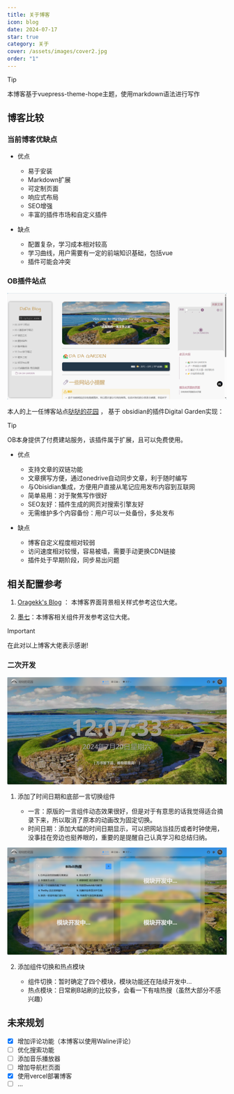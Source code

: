 ```yaml
---
title: 关于博客
icon: blog
date: 2024-07-17
star: true
category: 关于
cover: /assets/images/cover2.jpg
order: "1"
---
```

> [!tip]
> 本博客基于vuepress-theme-hope主题，使用markdown语法进行写作

## 博客比较

### 当前博客优缺点

- 优点
    - 易于安装
    - Markdown扩展
    - 可定制页面
    - 响应式布局
    - SEO增强
    - 丰富的插件市场和自定义插件

- 缺点
    - 配置复杂，学习成本相对较高
    - 学习曲线，用户需要有一定的前端知识基础，包括vue
    - 插件可能会冲突

### OB插件站点

![上一任博客站点图](./images/the-first-blog.png)

本人的上一任博客站点[哒哒的花园](https://www.dadagarden.fun/) ， 基于
obsidian的插件Digital Garden实现： 

> [!tip]
> OB本身提供了付费建站服务，该插件属于扩展，且可以免费使用。

- 优点
    - 支持文章的双链功能
    - 文章撰写方便，通过onedrive自动同步文章，利于随时编写
    - 与Obisidian集成，方便用户直接从笔记应用发布内容到互联网
    - 简单易用：对于聚焦写作很好
    - SEO友好：插件生成的网页对搜索引擎友好
    - 无需维护多个内容备份：用户可以一处备份，多处发布

- 缺点
    - 博客自定义程度相对较弱
    - 访问速度相对较慢，容易被墙，需要手动更换CDN链接
    - 插件处于早期阶段，同步易出问题

## 相关配置参考

1. [Oragekk's Blog](https://oragekk.me/) ： 本博客界面背景相关样式参考这位大佬。

2. [墨七](https://blog.mo7.cc/)：本博客相关组件开发参考这位大佬。

> [!important] 
> 在此对以上博客大佬表示感谢!

### 二次开发

![时间一言组件](./images/时间一言组件.png)

1. 添加了时间日期和底部一言切换组件

	- 一言：原版的一言组件动态效果很好，但是对于有意思的话我觉得适合摘录下来，所以取消了原本的动画改为固定切换。
	- 时间日期：添加大幅的时间日期显示，可以把网站当挂历或者时钟使用，没事挂在旁边也挺养眼的，重要的是提醒自己认真学习和总结归纳。

![组件切换与热点](./images/组件切换.png)

2. 添加组件切换和热点模块

	- 组件切换：暂时确定了四个模块，模块功能还在陆续开发中...
	- 热点模块：日常刷B站刷的比较多，会看一下有啥热搜（虽然大部分不感兴趣）
## 未来规划

- [x] 增加评论功能（本博客以使用Waline评论）
- [ ] 优化搜索功能
- [ ]  添加音乐播放器
- [ ] 增加导航栏页面
- [x] 使用vercel部署博客
- [ ]  ...
